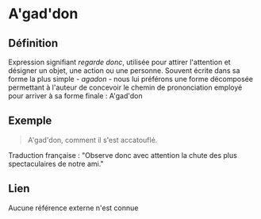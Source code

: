 # A'gad'don

## Définition

Expression signifiant _regarde donc_, utilisée pour attirer l'attention et désigner un objet, une action ou une personne. Souvent écrite dans sa forme la plus simple - _agadon_  - nous lui préférons une forme décomposée permettant à l'auteur de concevoir le chemin de prononciation employé pour arriver à sa forme finale : A'gad'don

## Exemple

> A'gad'don, comment il s'est accatouflé.

Traduction française : "Observe donc avec attention la chute des plus spectaculaires de notre ami."

## Lien

Aucune référence externe n'est connue
